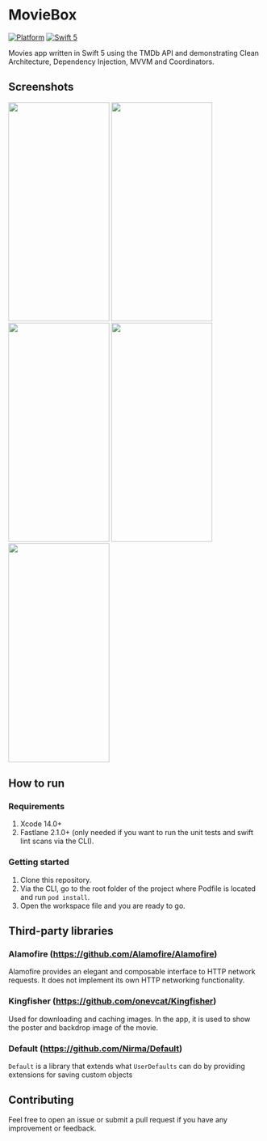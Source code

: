 # MovieBox
[![Platform](https://img.shields.io/cocoapods/p/DLAutoSlidePageViewController.svg?style=flat)]()  [![Swift 5](https://img.shields.io/badge/Swift-5-orange.svg?style=flat)](https://developer.apple.com/swift/)

Movies app written in Swift 5 using the TMDb API and demonstrating Clean Architecture, Dependency Injection, MVVM and Coordinators.

## Screenshots

<img src="Screenshots/Home.png" width=200 height=433> <img src="Screenshots/Home-Fav.png" width=200 height=433> <img src="Screenshots/Detail.png" width=200 height=433> <img src="Screenshots/Detail-Info.png" width=200 height=433> <img src="Screenshots/Detail-Reviews.png" width=200 height=433>


## How to run

### Requirements

1. Xcode 14.0+
2. Fastlane 2.1.0+ (only needed if you want to run the unit tests and swift lint scans via the CLI).

### Getting started

1. Clone this repository.
2. Via the CLI, go to the root folder of the project where Podfile is located and run `pod install`.
3. Open the workspace file and you are ready to go.


## Third-party libraries
### Alamofire (https://github.com/Alamofire/Alamofire)
Alamofire provides an elegant and composable interface to HTTP network requests. It does not implement its own HTTP networking functionality.
### Kingfisher (https://github.com/onevcat/Kingfisher)
Used for downloading and caching images. In the app, it is used to show the poster and backdrop image of the movie.

### Default (https://github.com/Nirma/Default)
`Default` is a library that extends what `UserDefaults` can do by providing extensions for saving custom objects

## Contributing

Feel free to open an issue or submit a pull request if you have any improvement or feedback.
